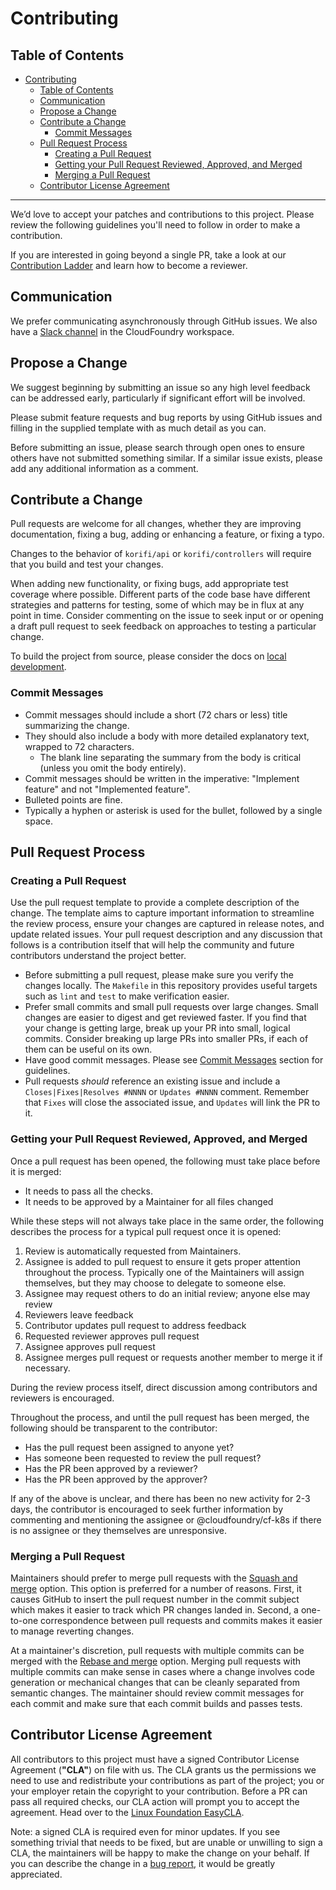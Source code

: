 # Contributing

## Table of Contents

- [Contributing](#contributing)
  - [Table of Contents](#table-of-contents)
  - [Communication](#communication)
  - [Propose a Change](#propose-a-change)
  - [Contribute a Change](#contribute-a-change)
    - [Commit Messages](#commit-messages)
  - [Pull Request Process](#pull-request-process)
    - [Creating a Pull Request](#creating-a-pull-request)
    - [Getting your Pull Request Reviewed, Approved, and Merged](#getting-your-pull-request-reviewed-approved-and-merged)
    - [Merging a Pull Request](#merging-a-pull-request)
  - [Contributor License Agreement](#contributor-license-agreement)

--------------

We’d love to accept your patches and contributions to this project. Please
review the following guidelines you'll need to follow in order to make a
contribution.

If you are interested in going beyond a single PR, take a look at our
[Contribution Ladder](https://github.com/cloudfoundry/community/blob/main/toc/ROLES.md#role-summary) and learn how to become a reviewer.

## Communication

We prefer communicating asynchronously through GitHub issues. We also have a [Slack channel](https://cloudfoundry.slack.com/archives/C0297673ASK) in the CloudFoundry workspace.

## Propose a Change

We suggest beginning by submitting an issue so any high level feedback can be
addressed early, particularly if significant effort will be involved.

Please submit feature requests and bug reports by using GitHub issues and filling
in the supplied template with as much detail as you can.

Before submitting an issue, please search through open ones to ensure others
have not submitted something similar. If a similar issue exists, please add any
additional information as a comment.

## Contribute a Change

Pull requests are welcome for all changes, whether they are improving
documentation, fixing a bug, adding or enhancing a feature, or fixing a typo.

Changes to the behavior of `korifi/api` or `korifi/controllers` will require that you build and test your changes.

When adding new functionality, or fixing bugs, add appropriate test coverage
where possible. Different parts of the code base have different strategies and
patterns for testing, some of which may be in flux at any point in time.
Consider commenting on the issue to seek input or  or opening a draft pull
request to seek feedback on approaches to testing a particular change.

To build the project from source, please consider the docs on [local development](README.md#development-workflows).

### Commit Messages

* Commit messages should include a short (72 chars or less) title summarizing the change.
* They should also include a body with more detailed explanatory text, wrapped to 72 characters.
  * The blank line separating the summary from the body is critical (unless you omit the body entirely).
* Commit messages should be written in the imperative: "Implement feature" and not "Implemented feature".
* Bulleted points are fine.
* Typically a hyphen or asterisk is used for the bullet, followed by a single space.

## Pull Request Process

### Creating a Pull Request

Use the pull request template to provide a complete description of the change.
The template aims to capture important information to streamline the review
process, ensure your changes are captured in release notes, and update related
issues. Your pull request description and any discussion that follows is a
contribution itself that will help the community and future contributors
understand the project better.

* Before submitting a pull request, please make sure you verify the changes
  locally. The `Makefile` in this repository provides useful targets such as
  `lint` and `test` to make verification easier.
* Prefer small commits and small pull requests over large changes.
  Small changes are easier to digest and get reviewed faster. If you find
  that your change is getting large, break up your PR into small, logical
  commits. Consider breaking up large PRs into smaller PRs, if each of them
  can be useful on its own.
* Have good commit messages. Please see [Commit Messages](#commit-messages)
  section for guidelines.
* Pull requests *should* reference an existing issue and include a `Closes|Fixes|Resolves #NNNN` or `Updates #NNNN` comment. Remember that `Fixes` will close the associated issue, and `Updates` will link the PR to it.

### Getting your Pull Request Reviewed, Approved, and Merged

Once a pull request has been opened, the following must take place before it is merged:

* It needs to pass all the checks.
* It needs to be approved by a Maintainer for all files changed

While these steps will not always take place in the same order, the following describes the process for a typical pull request once it is opened:

1. Review is automatically requested from Maintainers.
2. Assignee is added to pull request to ensure it gets proper attention throughout the process.
   Typically one of the Maintainers will assign themselves, but they may choose to delegate to someone else.
3. Assignee may request others to do an initial review; anyone else may review
4. Reviewers leave feedback
5. Contributor updates pull request to address feedback
6. Requested reviewer approves pull request
7. Assignee approves pull request
8. Assignee merges pull request or requests another member to merge it if necessary.

During the review process itself, direct discussion among contributors and reviewers is encouraged.

Throughout the process, and until the pull request has been merged, the following should be transparent to the contributor:

* Has the pull request been assigned to anyone yet?
* Has someone been requested to review the pull request?
* Has the PR been approved by a reviewer?
* Has the PR been approved by the approver?

If any of the above is unclear, and there has been no new activity for 2-3 days,
the contributor is encouraged to seek further information by commenting and
mentioning the assignee or @cloudfoundry/cf-k8s if there is
no assignee or they themselves are unresponsive.

### Merging a Pull Request

Maintainers should prefer to merge pull requests with the [Squash and merge](https://help.github.com/en/github/collaborating-with-issues-and-pull-requests/about-pull-request-merges#squash-and-merge-your-pull-request-commits) option.
This option is preferred for a number of reasons.
First, it causes GitHub to insert the pull request number in the commit subject
which makes it easier to track which PR changes landed in.
Second, a one-to-one correspondence between pull requests and commits makes it
easier to manage reverting changes.

At a maintainer's discretion, pull requests with multiple commits can be merged
with the [Rebase and merge](https://help.github.com/en/github/collaborating-with-issues-and-pull-requests/about-pull-request-merges#rebase-and-merge-your-pull-request-commits)
option. Merging pull requests with multiple commits can make sense in cases
where a change involves code generation or mechanical changes that can be
cleanly separated from semantic changes. The maintainer should review commit
messages for each commit and make sure that each commit builds and passes
tests.

## Contributor License Agreement

All contributors to this project must have a signed Contributor License
Agreement (**"CLA"**) on file with us. The CLA grants us the permissions we
need to use and redistribute your contributions as part of the project; you or
your employer retain the copyright to your contribution. Before a PR can pass
all required checks, our CLA action will prompt you to accept the agreement.
Head over to the [Linux Foundation EasyCLA](https://api.easycla.lfx.linuxfoundation.org/v2/repository-provider/github/sign/1797134/394751388/618/#/?version=2).


Note: a signed CLA is required even for minor updates. If you see something
trivial that needs to be fixed, but are unable or unwilling to sign a CLA, the
maintainers will be happy to make the change on your behalf. If you can
describe the change in a [bug
report](https://github.com/cloudfoundry/korifi/issues/new/choose),
it would be greatly appreciated.
